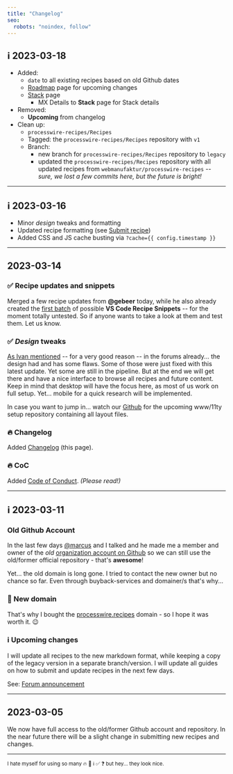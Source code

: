```yaml
---
title: "Changelog"
seo:
  robots: "noindex, follow"
---
```


## ℹ️ 2023-03-18

- Added:
  - `date` to all existing recipes based on old Github dates
  - [Roadmap](/roadmap/) page for upcoming changes
  - [Stack](/stack/) page
    - MX Details to **Stack** page for Stack details
- Removed:
  - **Upcoming** from changelog
- Clean up:
  - `processwire-recipes/Recipes`
  - Tagged: the `processwire-recipes/Recipes` repository with `v1`
  - Branch:
    - new branch for `processwire-recipes/Recipes` repository to `legacy`
    - updated the `processwire-recipes/Recipes` repository with all updated recipes from `webmanufaktur/processwire-recipes` -- _sure, we lost a few commits here, but the future is bright!_

---

## ℹ️ 2023-03-16

- Minor _design_ tweaks and formatting
- Updated recipe formatting (see [Submit recipe](/submit-recipe/))
- Added CSS and JS cache busting via `?cache={{ config.timestamp }}`

---

## 2023-03-14

### ✅ Recipe updates and snippets

Merged a few recipe updates from **@gebeer** today, while he also already created the [first batch](https://github.com/webmanufaktur/processwire-recipes/pull/3) of possible **VS Code Recipe Snippets** -- for the moment totally untested. So if anyone wants to take a look at them and test them. Let us know.

### ✅ _Design_ tweaks

[As Ivan mentioned](https://processwire.com/talk/topic/7572-processwire-recipes/page/4/#comment-231355) -- for a very good reason -- in the forums already... the design had and has some flaws. Some of those were just fixed with this latest update. Yet some are still in the pipeline. But at the end we will get there and have a nice interface to browse all recipes and future content. Keep in mind that desktop will have the focus here, as most of us work on full setup. Yet... mobile for a quick research will be implemented.

In case you want to jump in... watch our [Github](https://github.com/processwire-recipes/) for the upcoming www/11ty setup repository containing all layout files.

### 🔥 Changelog

Added [Changelog](/changelog/) (this page).

### 🔥 CoC

Added [Code of Conduct](/code-of-conduct/). _(Please read!)_

---

## ℹ️ 2023-03-11

### Old Github Account

In the last few days [@marcus](https://processwire.com/talk/profile/912-marcus/) and I talked and he made me a member and owner of the _old_ [organization account on Github](https://github.com/processwire-recipes/) so we can still use the old/former official repository - that's **awesome**!

Yet... the old domain is long gone. I tried to contact the new owner but no chance so far. Even through buyback-services and domainer/s that's why...

### 💯 New domain

That's why I bought the [processwire.recipes](https://processwire.recipes/) domain - so I hope it was worth it. 😉

### ℹ️ Upcoming changes

I will update all recipes to the new markdown format, while keeping a copy of the legacy version in a separate branch/version. I will update all guides on how to submit and update recipes in the next few days.

See: [Forum announcement](https://processwire.com/talk/topic/7572-processwire-recipes/page/3/#comment-231247)

---

## 2023-03-05

We now have full access to the old/former Github account and repository. In the near future there will be a slight change in submitting new recipes and changes.

---

<small>I hate myself for using so many 🔥 💯 ℹ️ ✅ ❓ but hey... they look nice.</small>
